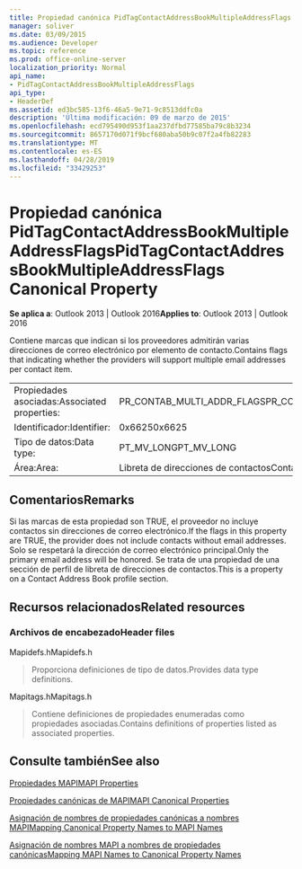 ```yaml
---
title: Propiedad canónica PidTagContactAddressBookMultipleAddressFlags
manager: soliver
ms.date: 03/09/2015
ms.audience: Developer
ms.topic: reference
ms.prod: office-online-server
localization_priority: Normal
api_name:
- PidTagContactAddressBookMultipleAddressFlags
api_type:
- HeaderDef
ms.assetid: ed3bc585-13f6-46a5-9e71-9c8513ddfc0a
description: 'Última modificación: 09 de marzo de 2015'
ms.openlocfilehash: ecd795490d953f1aa237dfbd77585ba79c8b3234
ms.sourcegitcommit: 8657170d071f9bcf680aba50b9c07f2a4fb82283
ms.translationtype: MT
ms.contentlocale: es-ES
ms.lasthandoff: 04/28/2019
ms.locfileid: "33429253"
---
```

# <a name="pidtagcontactaddressbookmultipleaddressflags-canonical-property"></a><span data-ttu-id="474de-103">Propiedad canónica PidTagContactAddressBookMultipleAddressFlags</span><span class="sxs-lookup"><span data-stu-id="474de-103">PidTagContactAddressBookMultipleAddressFlags Canonical Property</span></span>

  
  
<span data-ttu-id="474de-104">**Se aplica a**: Outlook 2013 | Outlook 2016</span><span class="sxs-lookup"><span data-stu-id="474de-104">**Applies to**: Outlook 2013 | Outlook 2016</span></span> 
  
<span data-ttu-id="474de-105">Contiene marcas que indican si los proveedores admitirán varias direcciones de correo electrónico por elemento de contacto.</span><span class="sxs-lookup"><span data-stu-id="474de-105">Contains flags that indicating whether the providers will support multiple email addresses per contact item.</span></span>
  
|||
|:-----|:-----|
|<span data-ttu-id="474de-106">Propiedades asociadas:</span><span class="sxs-lookup"><span data-stu-id="474de-106">Associated properties:</span></span>  <br/> |<span data-ttu-id="474de-107">PR_CONTAB_MULTI_ADDR_FLAGS</span><span class="sxs-lookup"><span data-stu-id="474de-107">PR_CONTAB_MULTI_ADDR_FLAGS</span></span>  <br/> |
|<span data-ttu-id="474de-108">Identificador:</span><span class="sxs-lookup"><span data-stu-id="474de-108">Identifier:</span></span>  <br/> |<span data-ttu-id="474de-109">0x6625</span><span class="sxs-lookup"><span data-stu-id="474de-109">0x6625</span></span>  <br/> |
|<span data-ttu-id="474de-110">Tipo de datos:</span><span class="sxs-lookup"><span data-stu-id="474de-110">Data type:</span></span>  <br/> |<span data-ttu-id="474de-111">PT_MV_LONG</span><span class="sxs-lookup"><span data-stu-id="474de-111">PT_MV_LONG</span></span>  <br/> |
|<span data-ttu-id="474de-112">Área:</span><span class="sxs-lookup"><span data-stu-id="474de-112">Area:</span></span>  <br/> |<span data-ttu-id="474de-113">Libreta de direcciones de contactos</span><span class="sxs-lookup"><span data-stu-id="474de-113">Contact address book</span></span>  <br/> |
   
## <a name="remarks"></a><span data-ttu-id="474de-114">Comentarios</span><span class="sxs-lookup"><span data-stu-id="474de-114">Remarks</span></span>

<span data-ttu-id="474de-115">Si las marcas de esta propiedad son TRUE, el proveedor no incluye contactos sin direcciones de correo electrónico.</span><span class="sxs-lookup"><span data-stu-id="474de-115">If the flags in this property are TRUE, the provider does not include contacts without email addresses.</span></span> <span data-ttu-id="474de-116">Solo se respetará la dirección de correo electrónico principal.</span><span class="sxs-lookup"><span data-stu-id="474de-116">Only the primary email address will be honored.</span></span> <span data-ttu-id="474de-117">Se trata de una propiedad de una sección de perfil de libreta de direcciones de contactos.</span><span class="sxs-lookup"><span data-stu-id="474de-117">This is a property on a Contact Address Book profile section.</span></span>
  
## <a name="related-resources"></a><span data-ttu-id="474de-118">Recursos relacionados</span><span class="sxs-lookup"><span data-stu-id="474de-118">Related resources</span></span>

### <a name="header-files"></a><span data-ttu-id="474de-119">Archivos de encabezado</span><span class="sxs-lookup"><span data-stu-id="474de-119">Header files</span></span>

<span data-ttu-id="474de-120">Mapidefs.h</span><span class="sxs-lookup"><span data-stu-id="474de-120">Mapidefs.h</span></span>
  
> <span data-ttu-id="474de-121">Proporciona definiciones de tipo de datos.</span><span class="sxs-lookup"><span data-stu-id="474de-121">Provides data type definitions.</span></span>
    
<span data-ttu-id="474de-122">Mapitags.h</span><span class="sxs-lookup"><span data-stu-id="474de-122">Mapitags.h</span></span>
  
> <span data-ttu-id="474de-123">Contiene definiciones de propiedades enumeradas como propiedades asociadas.</span><span class="sxs-lookup"><span data-stu-id="474de-123">Contains definitions of properties listed as associated properties.</span></span>
    
## <a name="see-also"></a><span data-ttu-id="474de-124">Consulte también</span><span class="sxs-lookup"><span data-stu-id="474de-124">See also</span></span>



[<span data-ttu-id="474de-125">Propiedades MAPI</span><span class="sxs-lookup"><span data-stu-id="474de-125">MAPI Properties</span></span>](mapi-properties.md)
  
[<span data-ttu-id="474de-126">Propiedades canónicas de MAPI</span><span class="sxs-lookup"><span data-stu-id="474de-126">MAPI Canonical Properties</span></span>](mapi-canonical-properties.md)
  
[<span data-ttu-id="474de-127">Asignación de nombres de propiedades canónicas a nombres MAPI</span><span class="sxs-lookup"><span data-stu-id="474de-127">Mapping Canonical Property Names to MAPI Names</span></span>](mapping-canonical-property-names-to-mapi-names.md)
  
[<span data-ttu-id="474de-128">Asignación de nombres MAPI a nombres de propiedades canónicas</span><span class="sxs-lookup"><span data-stu-id="474de-128">Mapping MAPI Names to Canonical Property Names</span></span>](mapping-mapi-names-to-canonical-property-names.md)

